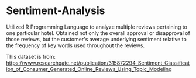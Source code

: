 # Sentiment-Analysis
Utilized R Programming Language to analyze multiple reviews pertaining to one particular hotel. Obtained not only the overall approval or disapproval of those reviews, but the customer's average underlying sentiment relative to the frequency of key words used throughout the reviews.

This dataset is from: https://www.researchgate.net/publication/315872294_Sentiment_Classification_of_Consumer_Generated_Online_Reviews_Using_Topic_Modeling
